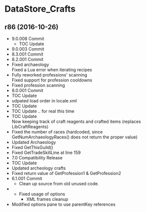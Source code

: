# DataStore_Crafts

## r86 (2016-10-26)

- 9.0.008 Commit  
    - TOC Update  
- 9.0.003 Commit  
- 8.3.001 Commit  
- 8.2.001 Commit  
- Fixed archaeology  
    Fixed a Lua error when iterating recipes  
- Fully reworked professions' scanning  
    Fixed support for profession cooldowns  
- Fixed profession scanning  
- 8.0.001 Commit  
- TOC Update  
- udpated load order in locale.xml  
- TOC Update  
- TOC Update .. for real this time  
- TOC Update  
    Now keeping track of craft reagents and crafted items (replaces LibCraftReagents)  
- Fixed the number of races (hardcoded, since GetNumArchaeologyRaces() does not return the proper value)  
- Updated Archaeology  
- Fixed GetThisGuild()  
- Fixed GetTradeSkillLine at line 159   
- 7.0 Compatibility Release  
- TOC Update  
- Updated archeology crafts  
- Fixed return value of GetProfession1 &amp; GetProfession2  
- 6.1.001 Commit  
    - Clean up source from old unused code.  
- - Fixed usage of options  
    - XML frames cleanup  
- Modified options pane to use parentKey references  
